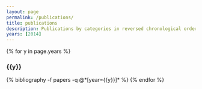 ```yaml
---
layout: page
permalink: /publications/
title: publications
description: Publications by categories in reversed chronological order. Generated by jekyll-scholar.
years: [2014]
---
```


{% for y in page.years %}
  <h3 class="year">{{y}}</h3>
  {% bibliography -f papers -q @*[year={{y}}]* %}
{% endfor %}
